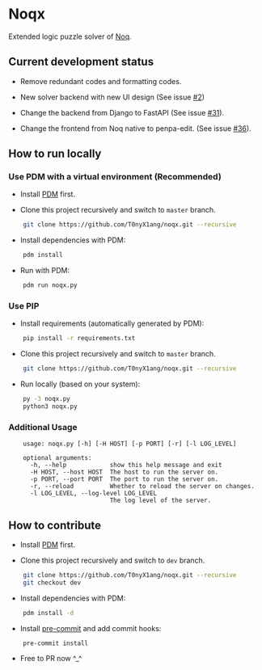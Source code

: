 # Noqx

Extended logic puzzle solver of [Noq](https://github.com/mstang107/noq).

## Current development status

- Remove redundant codes and formatting codes.

- New solver backend with new UI design (See issue [#2](https://github.com/T0nyX1ang/noqx/issues/2))

- Change the backend from Django to FastAPI (See issue [#31](https://github.com/T0nyX1ang/noqx/issues/31)).

- Change the frontend from Noq native to penpa-edit. (See issue [#36](https://github.com/T0nyX1ang/noqx/issues/36)).

## How to run locally

### Use PDM with a virtual environment (Recommended)

- Install [PDM](https://pdm-project.org/latest/) first.

- Clone this project recursively and switch to `master` branch.

```bash
    git clone https://github.com/T0nyX1ang/noqx.git --recursive
```

- Install dependencies with PDM:

```bash
    pdm install
```

- Run with PDM:

```bash
    pdm run noqx.py
```

### Use PIP

- Install requirements (automatically generated by PDM):

```bash
    pip install -r requirements.txt
```

- Clone this project recursively and switch to `master` branch.

```bash
    git clone https://github.com/T0nyX1ang/noqx.git --recursive
```

- Run locally (based on your system):

```bash
    py -3 noqx.py
    python3 noqx.py
```

### Additional Usage

```text
    usage: noqx.py [-h] [-H HOST] [-p PORT] [-r] [-l LOG_LEVEL]

    optional arguments:
      -h, --help            show this help message and exit
      -H HOST, --host HOST  The host to run the server on.
      -p PORT, --port PORT  The port to run the server on.
      -r, --reload          Whether to reload the server on changes.
      -l LOG_LEVEL, --log-level LOG_LEVEL
                            The log level of the server.
```

## How to contribute

- Install [PDM](https://pdm-project.org/latest/) first.

- Clone this project recursively and switch to `dev` branch.

```bash
    git clone https://github.com/T0nyX1ang/noqx.git --recursive
    git checkout dev
```

- Install dependencies with PDM:

```bash
    pdm install -d
```

- Install [pre-commit](https://pre-commit.com/) and add commit hooks:

```bash
    pre-commit install
```

- Free to PR now ^\_^
